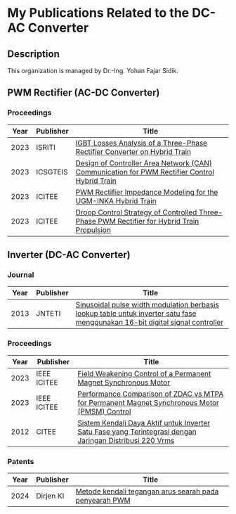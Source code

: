 # My Publications Related to the DC-AC Converter

## Description

This organization is managed by Dr.-Ing. Yohan Fajar Sidik. 

## PWM Rectifier (AC-DC Converter)

### Proceedings

| Year | Publisher | Title |
| ---  | ---       | ---   |
| 2023 | ISRITI    | [IGBT Losses Analysis of a Three-Phase Rectifier Converter on Hybrid Train ](https://ieeexplore-ieee-org.ezproxy.ugm.ac.id/document/10467279) |
| 2023 | ICSGTEIS  | [Design of Controller Area Network (CAN) Communication for PWM Rectifier Control Hybrid Train](https://ieeexplore-ieee-org.ezproxy.ugm.ac.id/document/10424115) |
| 2023 | ICITEE    | [PWM Rectifier Impedance Modeling for the UGM-INKA Hybrid Train](https://ieeexplore-ieee-org.ezproxy.ugm.ac.id/document/10317765) |
| 2023 | ICITEE    | [Droop Control Strategy of Controlled Three-Phase PWM Rectifier for Hybrid Train Propulsion](https://ieeexplore-ieee-org.ezproxy.ugm.ac.id/document/10317653)

## Inverter (DC-AC Converter)

### Journal

| Year | Publisher | Title |
| ---  | ---       | ---   |
| 2013 | JNTETI | [Sinusoidal pulse width modulation berbasis lookup table untuk inverter satu fase menggunakan 16-bit digital signal controller](https://journal.ugm.ac.id/v3/JNTETI/article/view/3143) |

### Proceedings

| Year | Publisher | Title |
| ---  | ---       | ---   |
| 2023 | IEEE ICITEE | [Field Weakening Control of a Permanent Magnet Synchronous Motor](https://ieeexplore-ieee-org.ezproxy.ugm.ac.id/document/10317741) |
| 2023 | IEEE ICITEE | [Performance Comparison of ZDAC vs MTPA for Permanent Magnet Synchronous Motor (PMSM) Control](https://ieeexplore-ieee-org.ezproxy.ugm.ac.id/document/10317697) |
| 2012 | CITEE | [Sistem Kendali Daya Aktif untuk Inverter Satu Fase yang Terintegrasi dengan Jaringan Distribusi 220 Vrms](https://scholar.google.com/citations?view_op=view_citation&hl=en&user=zRZB_Q0AAAAJ&cstart=20&pagesize=80&sortby=pubdate&citation_for_view=zRZB_Q0AAAAJ:u5HHmVD_uO8C) |

### Patents

| Year | Publisher | Title |
| ---  | ---       | ---   |
| 2024 | Dirjen KI | [Metode kendali tegangan arus searah pada penyearah PWM](https://pdki-indonesia.dgip.go.id/detail/27545b78a289eec7ccba2aa1a8bfa13f62fd01928f7f87cde718987e8d8088c4?nomor=S00202215554&type=patent&keyword=penyearah%20PWM) |



